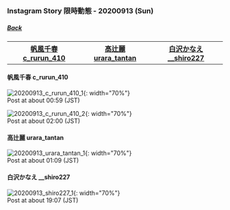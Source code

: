### Instagram Story 限時動態 - 20200913 (Sun)
##### [Back](../../IGstory_List.md)

<table>
<tr>
<th><a href="#c_rurun_410">帆風千春 c_rurun_410</a></th>
<th><a href="#urara_tantan">高辻麗 urara_tantan</a></th>
<th><a href="#__shiro227">白沢かなえ __shiro227</a></th>
</tr>
</table>

<a name="c_rurun_410"></a>
#### 帆風千春 c_rurun_410

![20200913_c_rurun_410_1](../../../../../Album/Instagram/IGstory/Sep2020/20200913/20200913_c_rurun_410_1.jpg){: width="70%"}  
Post at about 00:59 (JST)  

![20200913_c_rurun_410_2](../../../../../Album/Instagram/IGstory/Sep2020/20200913/20200913_c_rurun_410_2.jpg){: width="70%"}  
Post at about 02:00 (JST)  

<a name="urara_tantan"></a>
#### 高辻麗 urara_tantan

![20200913_urara_tantan_1](../../../../../Album/Instagram/IGstory/Sep2020/20200913/20200913_urara_tantan_1.jpg){: width="70%"}  
Post at about 01:09 (JST)  

<a name="__shiro227"></a>
#### 白沢かなえ __shiro227

![20200913_shiro227_1](../../../../../Album/Instagram/IGstory/Sep2020/20200913/20200913_shiro227_1.jpg){: width="70%"}  
Post at about 19:07 (JST)  
